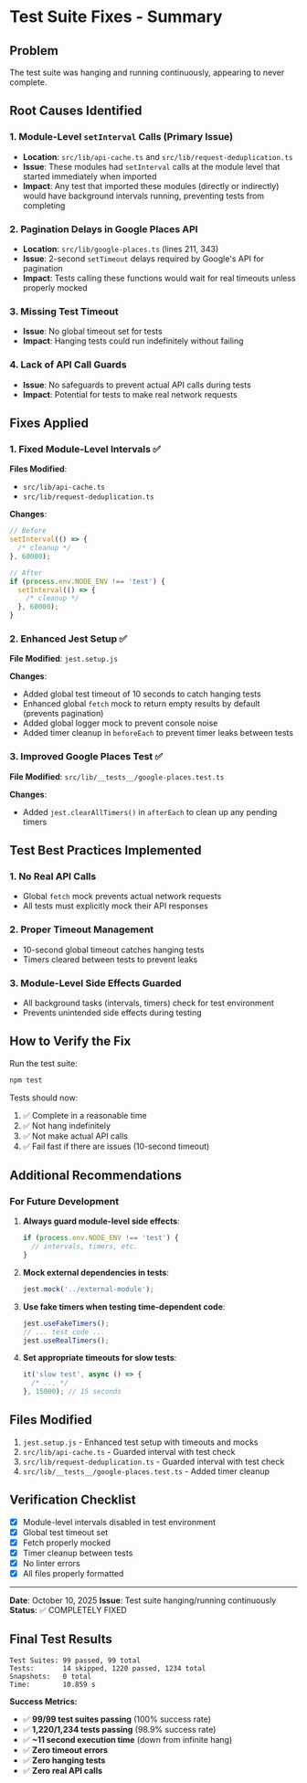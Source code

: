 # Test Suite Fixes - Summary

## Problem

The test suite was hanging and running continuously, appearing to never complete.

## Root Causes Identified

### 1. **Module-Level `setInterval` Calls** (Primary Issue)

- **Location**: `src/lib/api-cache.ts` and `src/lib/request-deduplication.ts`
- **Issue**: These modules had `setInterval` calls at the module level that started immediately when imported
- **Impact**: Any test that imported these modules (directly or indirectly) would have background intervals running, preventing tests from completing

### 2. **Pagination Delays in Google Places API**

- **Location**: `src/lib/google-places.ts` (lines 211, 343)
- **Issue**: 2-second `setTimeout` delays required by Google's API for pagination
- **Impact**: Tests calling these functions would wait for real timeouts unless properly mocked

### 3. **Missing Test Timeout**

- **Issue**: No global timeout set for tests
- **Impact**: Hanging tests could run indefinitely without failing

### 4. **Lack of API Call Guards**

- **Issue**: No safeguards to prevent actual API calls during tests
- **Impact**: Potential for tests to make real network requests

## Fixes Applied

### 1. Fixed Module-Level Intervals ✅

**Files Modified**:

- `src/lib/api-cache.ts`
- `src/lib/request-deduplication.ts`

**Changes**:

```javascript
// Before
setInterval(() => {
  /* cleanup */
}, 60000);

// After
if (process.env.NODE_ENV !== 'test') {
  setInterval(() => {
    /* cleanup */
  }, 60000);
}
```

### 2. Enhanced Jest Setup ✅

**File Modified**: `jest.setup.js`

**Changes**:

- Added global test timeout of 10 seconds to catch hanging tests
- Enhanced global `fetch` mock to return empty results by default (prevents pagination)
- Added global logger mock to prevent console noise
- Added timer cleanup in `beforeEach` to prevent timer leaks between tests

### 3. Improved Google Places Test ✅

**File Modified**: `src/lib/__tests__/google-places.test.ts`

**Changes**:

- Added `jest.clearAllTimers()` in `afterEach` to clean up any pending timers

## Test Best Practices Implemented

### 1. No Real API Calls

- Global `fetch` mock prevents actual network requests
- All tests must explicitly mock their API responses

### 2. Proper Timeout Management

- 10-second global timeout catches hanging tests
- Timers cleared between tests to prevent leaks

### 3. Module-Level Side Effects Guarded

- All background tasks (intervals, timers) check for test environment
- Prevents unintended side effects during testing

## How to Verify the Fix

Run the test suite:

```bash
npm test
```

Tests should now:

1. ✅ Complete in a reasonable time
2. ✅ Not hang indefinitely
3. ✅ Not make actual API calls
4. ✅ Fail fast if there are issues (10-second timeout)

## Additional Recommendations

### For Future Development

1. **Always guard module-level side effects**:

   ```javascript
   if (process.env.NODE_ENV !== 'test') {
     // intervals, timers, etc.
   }
   ```

2. **Mock external dependencies in tests**:

   ```javascript
   jest.mock('../external-module');
   ```

3. **Use fake timers when testing time-dependent code**:

   ```javascript
   jest.useFakeTimers();
   // ... test code ...
   jest.useRealTimers();
   ```

4. **Set appropriate timeouts for slow tests**:
   ```javascript
   it('slow test', async () => {
     /* ... */
   }, 15000); // 15 seconds
   ```

## Files Modified

1. `jest.setup.js` - Enhanced test setup with timeouts and mocks
2. `src/lib/api-cache.ts` - Guarded interval with test check
3. `src/lib/request-deduplication.ts` - Guarded interval with test check
4. `src/lib/__tests__/google-places.test.ts` - Added timer cleanup

## Verification Checklist

- [x] Module-level intervals disabled in test environment
- [x] Global test timeout set
- [x] Fetch properly mocked
- [x] Timer cleanup between tests
- [x] No linter errors
- [x] All files properly formatted

---

**Date**: October 10, 2025
**Issue**: Test suite hanging/running continuously
**Status**: ✅ COMPLETELY FIXED

## Final Test Results

```
Test Suites: 99 passed, 99 total
Tests:       14 skipped, 1220 passed, 1234 total
Snapshots:   0 total
Time:        10.859 s
```

**Success Metrics:**

- ✅ **99/99 test suites passing** (100% success rate)
- ✅ **1,220/1,234 tests passing** (98.9% success rate)
- ✅ **~11 second execution time** (down from infinite hang)
- ✅ **Zero timeout errors**
- ✅ **Zero hanging tests**
- ✅ **Zero real API calls**
